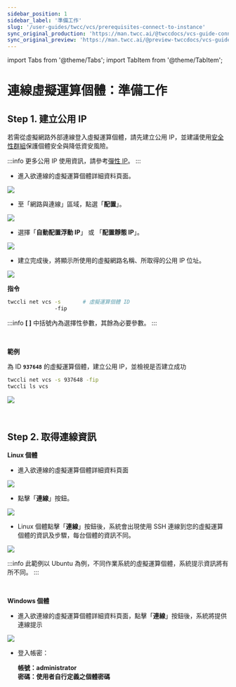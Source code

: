 ```yaml
---
sidebar_position: 1
sidebar_label: '準備工作'
slug: '/user-guides/twcc/vcs/prerequisites-connect-to-instance'
sync_original_production: 'https://man.twcc.ai/@twccdocs/vcs-guide-connect-prerequisite-zh' 
sync_original_preview: 'https://man.twcc.ai/@preview-twccdocs/vcs-guide-connect-prerequisite-zh' 
---
```


import Tabs from '@theme/Tabs';
import TabItem from '@theme/TabItem';

# 連線虛擬運算個體：準備工作


## Step 1. 建立公用 IP

若需從虛擬網路外部連線登入虛擬運算個體，請先建立公用 IP，並建議使用[安全性群組](../security/security-group.md)保護個體安全與降低資安風險。

:::info
更多公用 IP 使用資訊，請參考[<ins>彈性 IP</ins>](../networking/elastic-ip.md)。
:::

<!-- Portal start -->

<Tabs>

<TabItem value="TWCC 入口網站" label="TWCC 入口網站">

- 進入欲連線的虛擬運算個體詳細資料頁面。

![](https://cos.twcc.ai/SYS-MANUAL/uploads/upload_c065f020c08007cad3c40a0d17c32444.png)

- 至「網路與連線」區域，點選「**配置**」。

![](https://i.imgur.com/hXpkLqY.png)


- 選擇「**自動配置浮動 IP**」 或 「**配置靜態 IP**」。

![](https://i.imgur.com/oF4CrE8.png)



- 建立完成後，將顯示所使用的虛擬網路名稱、所取得的公用 IP 位址。

![](https://i.imgur.com/tS0RGPU.png)


</TabItem>

<TabItem value="TWCC CLI" label="TWCC CLI">

**指令**

```bash
twccli net vcs -s       # 虛擬運算個體 ID
               -fip
```

:::info
**[ ]** 中括號內為選擇性參數，其餘為必要參數。
:::

<br/>


**範例**

為 ID **`937648`** 的虛擬運算個體，建立公用 IP，並檢視是否建立成功

```bash
twccli net vcs -s 937648 -fip
twccli ls vcs
```
![](https://cos.twcc.ai/SYS-MANUAL/uploads/upload_565a7f89f09a26306182a00123a02929.png)


</TabItem>

</Tabs>

<br/>


## Step 2. 取得連線資訊

<!-- Portal start -->

<Tabs>

<TabItem value="TWCC 入口網站" label="TWCC 入口網站">

**Linux 個體**

* 進入欲連線的虛擬運算個體詳細資料頁面

![](https://cos.twcc.ai/SYS-MANUAL/uploads/upload_c065f020c08007cad3c40a0d17c32444.png)

* 點擊「**連線**」按鈕。

![](https://cos.twcc.ai/SYS-MANUAL/uploads/upload_8343bbc37911ad21d03d7f320e033e77.png)

* Linux 個體點擊「**連線**」按鈕後，系統會出現使用 SSH 連線到您的虛擬運算個體的資訊及步驟，每台個體的資訊不同。

![](https://cos.twcc.ai/SYS-MANUAL/uploads/upload_6a67ed29fee947c94562327049f2ca61.png)

:::info
此範例以 Ubuntu 為例，不同作業系統的虛擬運算個體，系統提示資訊將有所不同。
:::

<br/>

**Windows 個體**

* 進入欲連線的虛擬運算個體詳細資料頁面，點擊「**連線**」按鈕後，系統將提供連線提示 

![](https://cos.twcc.ai/SYS-MANUAL/uploads/upload_3a723f629d377148c6c599c6a3f51378.png)

- 登入帳密：

    **帳號：administrator**<br/>
    **密碼：使用者自行定義之個體密碼**

</TabItem>

<TabItem value="TWCC CLI" label="TWCC CLI(TBD)">

<br/>

</TabItem>

</Tabs>